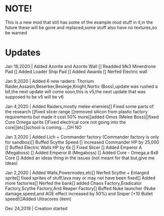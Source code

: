 # NOTE!
This is a new mod that still has some of the example mod stuff in it,in the future these will be gone and replaced,some stuff also have no textures,so be warned

# Updates
Jan 18,2020 |
Added Azorite and Azorite Wall [] Readded Mk3 Minerdrone Pad [] Added Loader Ship Pad [] Added Awards [] Nerfed Electric wall

Jan 9,2020 |
Added 6 new raiders: Thorium Raider,Assasin,Beserker,Besiege,Knight,Nortix (Boss),update was rushed a bit,the next update will come soon,this is v5,the next update that was supposed to be v5 will be v6

Jan 4,2020 |
Added Raiders,mostly melee enemies[] Fixed some parts of the research []fixed slicer range []removed silicon from plastic factory requirements but made it cost 50% more[]added Omos (Melee Boss)[]fixed Core Omega sprite []Fixed electrical core not going into the core[]etc[]school is coming....,OH NO

Jan 3,2020 |
Added Lich + Commander factory (Commander factory is only for sandbos)[] Buffed Scythe Speed [] increased Commander HP by 25,000 [] Buffed Electric Walls HP by 6x [] Fixed Slicer [] Added Emperor A (Megaboss) [] Added Emperor B (Megaboss) [] Added Core - Omega,a 8x8 Core [] Added an ideas thing in the issues (not meant for that but,give me ideas)

Jan 2,2020 |
Added Walls,Powernodes,etc[]
Nerfed Scythe + Enlarged sprite[]
fixed sprites of stuff,lava may or may not have been fixed[]
Added more factories[]
Nerfed the bank[]
added Chaos Factory,Eradicator Factory,Scythe Factory,And Reaper Factory[]
Buffed Nuke launcher (Nuke damage,speed,and AOE effect increased by 50%) and Sniper (+10 Bullet speed)[]Added Ultracores (item)

Dec 24,2019 |
Creation started
